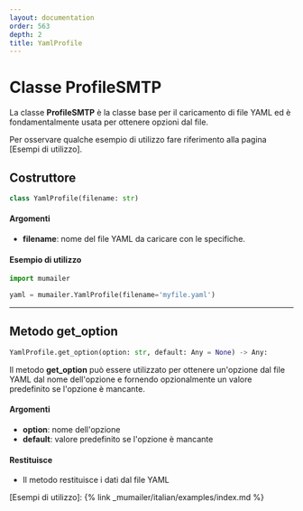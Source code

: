 ```yaml
---
layout: documentation
order: 563
depth: 2
title: YamlProfile
---
```


# Classe ProfileSMTP

La classe **ProfileSMTP** è la classe base per il caricamento di file YAML ed
è fondamentalmente usata per ottenere opzioni dal file.

Per osservare qualche esempio di utilizzo fare riferimento alla pagina
[Esempi di utilizzo].

## Costruttore

```python
class YamlProfile(filename: str)
```

#### Argomenti

- **filename**: nome del file YAML da caricare con le specifiche.

#### Esempio di utilizzo

```python
import mumailer

yaml = mumailer.YamlProfile(filename='myfile.yaml')
```

---

## Metodo get_option

```python
YamlProfile.get_option(option: str, default: Any = None) -> Any:
```

Il metodo **get_option** può essere utilizzato per ottenere un'opzione dal file
YAML dal nome dell'opzione e fornendo opzionalmente un valore predefinito se
l'opzione è mancante.

#### Argomenti

- **option**: nome dell'opzione
- **default**: valore predefinito se l'opzione è mancante

#### Restituisce

- Il metodo restituisce i dati dal file YAML

[Esempi di utilizzo]: {% link _mumailer/italian/examples/index.md %}
